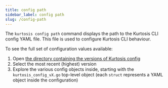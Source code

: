 ```yaml
---
title: config path
sidebar_label: config path
slug: /config-path
---
```


The `kurtosis config path` command displays the path to the Kurtosis CLI config YAML file. This file is used to configure Kurtosis CLI behaviour.

To see the full set of configuration values available:

1. Open [the directory containing the versions of Kurtosis config](https://github.com/kurtosis-tech/kurtosis/tree/main/cli/cli/kurtosis_config/overrides_objects)
2. Select the most recent (highest) version
3. Explore the various config objects inside, starting with the `kurtosis_config_vX.go` top-level object (each `struct` represents a YAML object inside the configuration)
